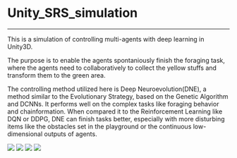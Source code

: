 # Unity_SRS_simulation
---------------------------------------------------------------------------------------------------------------------------------------------------------------------------------
This is a simulation of controlling multi-agents with deep learning in Unity3D. 

The purpose is to enable the agents spontaniously finish the foraging task, where the agents need to collaboratively to collect the yellow stuffs and transform them to the green area.

The controlling method utilized here is Deep Neuroevolution(DNE), a method similar to the Evolutionary Strategy, based on the Genetic Algorithm and DCNNs. It performs well on the complex tasks like foraging behavior and chainformation. When compared it to the Reinforcement Learning like DQN or DDPG, DNE can finish tasks better, especially with more disturbing items like the obstacles set in the playground or the continuous low-dimensional outputs of agents.

![](https://raw.githubusercontent.com/Louisasdjinn/Unity_SRS_research/master/robot1.jpg)
![](https://raw.githubusercontent.com/Louisasdjinn/Unity_SRS_research/master/robot2.jpg)
![](https://raw.githubusercontent.com/Louisasdjinn/Unity_SRS_research/master/robot3.jpg)
![](https://raw.githubusercontent.com/Louisasdjinn/Unity_SRS_research/master/robot4.jpg)
